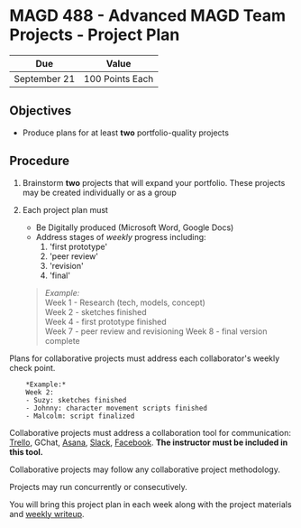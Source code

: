 # MAGD 488 - Advanced MAGD Team Projects - Project Plan

Due  | Value
------- | -------
September 21 | 100 Points Each

## Objectives
+ Produce plans for at least **two** portfolio-quality projects

## Procedure
1. Brainstorm **two** projects that will expand your portfolio.
These projects may be created individually or as a group

2. Each project plan must
	+	Be Digitally produced (Microsoft Word, Google Docs)
	+ Address stages of _weekly_ progress including:
		1. 'first prototype'
		2. 'peer review'
		3. 'revision'
		4. 'final'

	> *Example:*<br>
	> Week 1 - Research (tech, models, concept)<br>
	> Week 2 - sketches finished <br>
	> Week 4 - first prototype finished <br>
	> Week 7 - peer review and revisioning
	> Week 8 - final version complete


Plans for collaborative projects must address each collaborator's weekly check point.

		*Example:*
		Week 2:
		- Suzy: sketches finished
		- Johnny: character movement scripts finished
		- Malcolm: script finalized

Collaborative projects must address a collaboration tool for communication: [Trello](http://trello), GChat, [Asana](http://asana.com), [Slack](http://slack.com), [Facebook](http://messenger.com). **The instructor must be included in this tool.**

Collaborative projects may follow any collaborative project methodology.

Projects may run concurrently or consecutively.

You will bring this project plan in each week along with the project materials and [weekly writeup](WeeklyWriteup.md).
